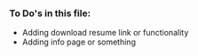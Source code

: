 ### To Do's in this file:
- Adding download resume link or functionality
- Adding info page or something 